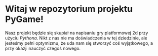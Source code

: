 # **Witaj w repozytorium projektu PyGame!** 


Nasz projekt będzie się skupiał na napisaniu gry platformowej 2d przy użyciu *Pythona*. Nikt z nas nie ma doświadczenia w tej dziedzinie, ale jesteśmy pełni optymizmu, że uda nam się stworzyć coś wyjątkowego, a przy okazji nauczyć czegoś nowego.
